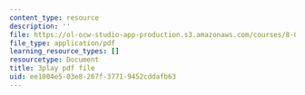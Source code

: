 ```yaml
---
content_type: resource
description: ''
file: https://ol-ocw-studio-app-production.s3.amazonaws.com/courses/8-01sc-classical-mechanics-fall-2016/ee1004e503e8267f37719452cddafb63_MoRip5VVdkI.pdf
file_type: application/pdf
learning_resource_types: []
resourcetype: Document
title: 3play pdf file
uid: ee1004e5-03e8-267f-3771-9452cddafb63
---
```

